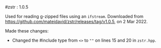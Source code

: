 #zstr : 1.0.5

Used for reading g-zipped files using an `ifstream`. Downloaded from https://github.com/mateidavid/zstr/releases/tag/v1.0.5, on 2 Mar 2022.

Made these changes:

- Changed the #include type from `<>` to `""` on lines 15 and 20 in `zstr.hpp`.
